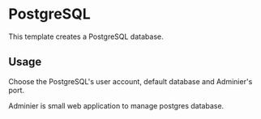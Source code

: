 # PostgreSQL

This template creates a PostgreSQL database.

## Usage

Choose the PostgreSQL's user account, default database and Adminier's port.

Adminier is small web application to manage postgres database.

